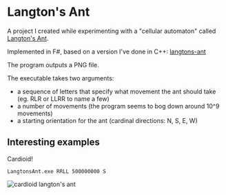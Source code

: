 Langton's Ant
=============

A project I created while experimenting with a "cellular automaton" called [Langton's Ant](https://en.wikipedia.org/wiki/Langton's_ant).

Implemented in F#, based on a version I've done in C++: [langtons-ant](https://github.com/mhadam/langtons-ant/)

The program outputs a PNG file.

The executable takes two arguments:
* a sequence of letters that specify what movement the ant should take (eg. RLR or LLRR to name a few)
* a number of movements (the program seems to bog down around 10^9 movements)
* a starting orientation for the ant (cardinal directions: N, S, E, W)

Interesting examples
-------------------
Cardioid!
```
LangtonsAnt.exe RRLL 500000000 S
```
![cardioid langton's ant](http://i.imgur.com/Myad95a.png)
